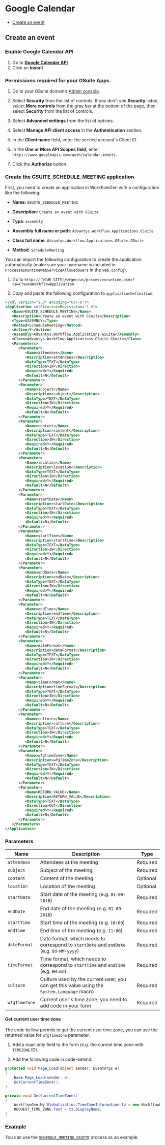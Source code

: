 # Google Calendar

- [Create an event](#create-an-event)

## Create an event

### Enable Google Calendar API

1. Go to [**Google Calendar API**](https://console.cloud.google.com/apis/library/calendar-json.googleapis.com)
2. Click on **Install**

### Permissions required for your GSuite Apps

1. Go to your GSuite domain’s [Admin console](https://admin.google.com/).

2. Select **Security** from the list of controls. If you don't see **Security** listed, select **More controls** from the gray bar at the bottom of the page, then select **Security** from the list of controls.

3. Select **Advanced settings** from the list of options.

4. Select **Manage API client access** in the **Authentication** section.

5. In the **Client name** field, enter the service account's Client ID.

6. In the **One or More API Scopes field**, enter `https://www.googleapis.com/auth/calendar.events`.

7. Click the **Authorize** button.

### Create the GSUITE_SCHEDULE_MEETING application

First, you need to create an application in WorkflowGen with a configuration like the following:

- **Name**: `GSUITE_SCHEDULE_MEETING`

- **Description**: `Create an event with GSuite`

- **Type**: `assembly`

- **Assembly full name or path**: `Advantys.Workflow.Applications.GSuite`

- **Class full name**: `Advantys.Workflow.Applications.GSuite.GSuite`

- **Method**: `ScheduleMeeting`

You can import the following configuration to create the application automatically (make sure your username is included in `ProcessesRuntimeWebServiceAllowedUsers` in the `web.config`).

1. Go to `http://[YOUR_SITE]/wfgen/ws/processesruntime.asmx?op=CreateWorkflowApplication`

2. Copy and paste the following configuration to `applicationDefinition`:

```xml
<?xml version="1.0" encoding="UTF-8"?>
<Application xmlStructureRevisision="1.0">
   <Name>GSUITE_SCHEDULE_MEETING</Name>
   <Description>Create an event with GSuite</Description>
   <Type>ASSEMBLY</Type>
   <Method>ScheduleMeeting</Method>
   <Active>Y</Active>
   <Assembly>Advantys.Workflow.Applications.GSuite</Assembly>
   <Class>Advantys.Workflow.Applications.GSuite.GSuite</Class>
   <Parameters>
      <Parameter>
         <Name>attendees</Name>
         <Description>attendees</Description>
         <DataType>TEXT</DataType>
         <Direction>IN</Direction>
         <Required>Y</Required>
         <Default>N</Default>
      </Parameter>
      <Parameter>
         <Name>subject</Name>
         <Description>subject</Description>
         <DataType>TEXT</DataType>
         <Direction>IN</Direction>
         <Required>Y</Required>
         <Default>N</Default>
      </Parameter>
      <Parameter>
         <Name>content</Name>
         <Description>content</Description>
         <DataType>TEXT</DataType>
         <Direction>IN</Direction>
         <Required>Y</Required>
         <Default>N</Default>
      </Parameter>
      <Parameter>
         <Name>location</Name>
         <Description>location</Description>
         <DataType>TEXT</DataType>
         <Direction>IN</Direction>
         <Required>Y</Required>
         <Default>N</Default>
      </Parameter>
      <Parameter>
         <Name>startDate</Name>
         <Description>startDate</Description>
         <DataType>TEXT</DataType>
         <Direction>IN</Direction>
         <Required>Y</Required>
         <Default>N</Default>
      </Parameter>
      <Parameter>
         <Name>startTime</Name>
         <Description>startTime</Description>
         <DataType>TEXT</DataType>
         <Direction>IN</Direction>
         <Required>Y</Required>
         <Default>N</Default>
      </Parameter>
      <Parameter>
         <Name>endDate</Name>
         <Description>endDate</Description>
         <DataType>TEXT</DataType>
         <Direction>IN</Direction>
         <Required>Y</Required>
         <Default>N</Default>
      </Parameter>
      <Parameter>
         <Name>endTime</Name>
         <Description>endTime</Description>
         <DataType>TEXT</DataType>
         <Direction>IN</Direction>
         <Required>Y</Required>
         <Default>N</Default>
      </Parameter>
      <Parameter>
         <Name>dateFormat</Name>
         <Description>dateFormat</Description>
         <DataType>TEXT</DataType>
         <Direction>IN</Direction>
         <Required>Y</Required>
         <Default>N</Default>
      </Parameter>
      <Parameter>
         <Name>timeFormat</Name>
         <Description>timeFormat</Description>
         <DataType>TEXT</DataType>
         <Direction>IN</Direction>
         <Required>Y</Required>
         <Default>N</Default>
      </Parameter>
      <Parameter>
         <Name>culture</Name>
         <Description>culture</Description>
         <DataType>TEXT</DataType>
         <Direction>IN</Direction>
         <Required>Y</Required>
         <Default>N</Default>
      </Parameter>
      <Parameter>
         <Name>wfgTimeZone</Name>
         <Description>wfgTimeZone</Description>
         <DataType>TEXT</DataType>
         <Direction>IN</Direction>
         <Required>Y</Required>
         <Default>N</Default>
      </Parameter>
      <Parameter>
         <Name>RETURN_VALUE</Name>
         <Description>RETURN_VALUE</Description>
         <DataType>TEXT</DataType>
         <Direction>OUT</Direction>
         <Required>Y</Required>
         <Default>N</Default>
      </Parameter>
   </Parameters>
</Application>
```

### Parameters

| Name | Description | Type |
| --- | --- |---|
| `attendees` | Attendees at the meeting | Required |
| `subject` | Subject of the meeting | Required |
| `content` | Content of the meeting | Optional |
| `location` | Location of the meeting | Optional |
| `startDate` | Start date of the meeting (e.g. `01-09-2018`) | Required |
| `endDate` | End date of the meeting (e.g. `01-09-2018`) | Required |
| `startTime` | Start time of the meeting (e.g. `10:00`) | Required |
| `endTime` | End time of the meeting (e.g. `11:00`) | Required |
| `dateFormat` | Date format, which needs to correspond to `startDate` and `endDate` (e.g. `dd-MM-yyyy`) | Required |
| `timeFormat` | Time format, which needs to correspond to `startTime` and `endTime` (e.g. `HH:mm`) | Required |
| `culture` | Culture used by the current user; you can get this value using the `System.Language` macro | Required |
| `wfgTimeZone` | Current user's time zone; you need to add code in your form | Required |

#### Get current user time zone

The code bellow permits to get the current user time zone, you can use the returned value for `wfgTimeZone` parameter.

1. Add a read-only field to the form (e.g. the current time zone with `TIMEZONE` ID).

2. Add the following code in code-behind:

```csharp
protected void Page_Load(object sender, EventArgs e)
{
    base.Page_Load(sender, e);
    GetCurrentTimeZone();
}

private void GetCurrentTimeZone()
{
    WorkflowGen.My.Globalization.TimeZoneInformation tz = new WorkflowGen.My.Globalization.TimeZoneInformation(this.CurrentTimeZoneInfo);
    REQUEST_TIME_ZONE.Text = tz.DisplayName;
}
```

### [Example](https://github.com/advantys/workflowgen-gsuite/tree/master/processes/Calendar)

You can use the [`SCHEDULE_MEETING_GSUITE`](https://github.com/advantys/workflowgen-gsuite/blob/master/processes/Calendar/SCHEDULE_MEETING_GSUITEv1.xml) process as an example.
